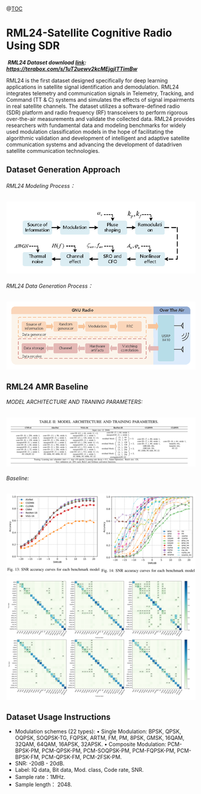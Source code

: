 @[TOC](Catalogue)
#   RML24-Satellite Cognitive Radio Using SDR
​
***RML24 Dataset download [link](https://terabox.com/s/1uT2uewv2kcMEjgjlTTimBw): https://terabox.com/s/1uT2uewv2kcMEjgjlTTimBw***

RML24 is the first dataset designed specifically for deep learning applications in satellite signal identification and demodulation. RML24 integrates telemetry and communication signals in Telemetry, Tracking, and Command (TT & C) systems and simulates the effects of signal impairments in real satellite channels. The dataset utilizes a software-defined radio (SDR) platform and radio frequency (RF) transceivers to perform rigorous over-the-air measurements and validate the collected data. RML24 provides researchers with fundamental data and modeling benchmarks for widely used modulation classification models in the hope of facilitating the algorithmic validation and development of intelligent and adaptive satellite communication systems and advancing the development of datadriven satellite communication technologies. 
## Dataset Generation Approach
###### RML24 Modeling Process：
![image](./picture/createmodel2.png)
###### RML24 Data Generation Process：
![image](./picture/Signalcreate4.png)
## RML24 AMR Baseline
###### MODEL  ARCHITECTURE AND TRANING PARAMETERS:
![image](./picture/modelpara.png)
###### Baseline:
 ![image](./picture/result.png)
![image](./picture/modelconfuse.png)
## Dataset Usage Instructions

 - Modulation schemes (22 types): 
• Single Modulation: BPSK, QPSK, OQPSK, SOQPSK-TG, FQPSK, ARTM, FM, PM, 8PSK, GMSK, 16QAM, 32QAM, 64QAM, 16APSK, 32APSK.
• Composite Modulation: PCM-BPSK-PM, PCM-QPSK-PM, PCM-SOQPSK-PM, PCM-FQPSK-PM, PCM-BPSK-FM, PCM-QPSK-FM, PCM-2FSK-PM.
 - SNR: -20dB - 20dB.
 - Label: IQ data, Bit data, Mod. class, Code rate, SNR. 
 - Sample rate：1MHz.
 - Sample length： 2048.
